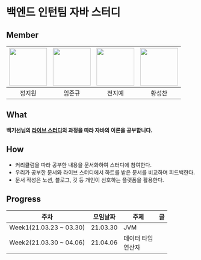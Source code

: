 # 백엔드 인턴팀 자바 스터디

## Member

| [<img src="https://avatars.githubusercontent.com/Jivvon" width="100">](https://github.com/Jivvon)| [<img src="https://avatars.githubusercontent.com/Limm-jk" width="100">](https://github.com/Limm-jk) | [<img src="https://avatars.githubusercontent.com/jiyeexxi" width="100">](https://github.com/jiyeexxi) | [<img src="https://avatars.githubusercontent.com/plzprayme" width="100">](https://github.com/plzprayme) |
| :-----------------------------------: | :---------------------------------------: | :-------------------------------------: | :-------------------------------------: |
| 정지원 | 임준규 | 전지예 | 황성찬 |


## What

**백기선님의 [라이브 스터디](https://github.com/whiteship/live-study)의 과정을 따라 자바의 이론을 공부합니다.**

## How

* 커리큘럼을 따라 공부한 내용을 문서화하여 스터디에 참여한다.
* 우리가 공부한 문서와 라이브 스터디에서 하트를 받은 문서를 비교하며 피드백한다.
* 문서 작성은 노션, 블로그, 깃 등 개인이 선호하는 플랫폼을 활용한다.
  

    
## Progress
| 주차 | 모임날짜 | 주제 | 글 |
|--|--|--|--|
| Week1(21.03.23 ~ 03.30) | 21.03.30 | JVM |  |
| Week2(21.03.30 ~ 04.06) | 21.04.06 | 데이터 타입 </br> 연산자| |

